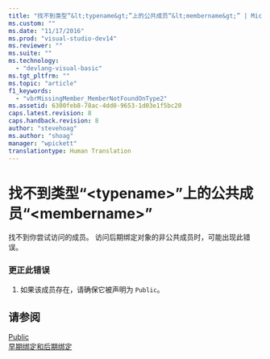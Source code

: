 ```yaml
---
title: "找不到类型“&lt;typename&gt;”上的公共成员“&lt;membername&gt;” | Microsoft Docs"
ms.custom: ""
ms.date: "11/17/2016"
ms.prod: "visual-studio-dev14"
ms.reviewer: ""
ms.suite: ""
ms.technology: 
  - "devlang-visual-basic"
ms.tgt_pltfrm: ""
ms.topic: "article"
f1_keywords: 
  - "vbrMissingMember_MemberNotFoundOnType2"
ms.assetid: 6300feb8-78ac-4dd0-9653-1d03e1f5bc20
caps.latest.revision: 8
caps.handback.revision: 8
author: "stevehoag"
ms.author: "shoag"
manager: "wpickett"
translationtype: Human Translation
---
```

# 找不到类型“&lt;typename&gt;”上的公共成员“&lt;membername&gt;”
找不到你尝试访问的成员。 访问后期绑定对象的非公共成员时，可能出现此错误。  
  
### 更正此错误  
  
1.  如果该成员存在，请确保它被声明为 `Public`。  
  
## 请参阅  
 [Public](../../visual-basic/language-reference/modifiers/public.md)   
 [早期绑定和后期绑定](../../visual-basic/programming-guide/language-features/early-late-binding/early-and-late-binding.md)